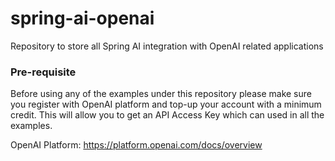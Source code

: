 # spring-ai-openai
Repository to store all Spring AI integration with OpenAI related applications

### Pre-requisite
Before using any of the examples under this repository please make sure you register with OpenAI platform and top-up your account with a minimum credit. This will allow you to get an API Access Key which can used in all the examples.  

OpenAI Platform: https://platform.openai.com/docs/overview

